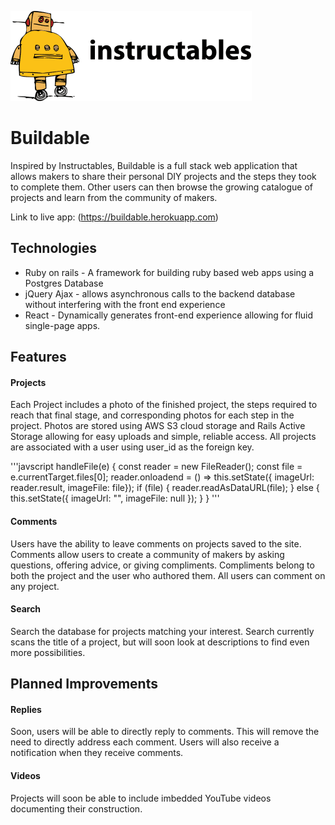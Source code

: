
![Buildable logo](https://github.com/ahl2e/Buildable/raw/master/app/assets/images/instructables-logo.png)

# Buildable

Inspired by Instructables, Buildable is a full stack web application that allows makers to share their personal DIY projects and the steps they took to complete them.  Other users can then browse the growing catalogue of projects and learn from the community of makers.

Link to live app: (https://buildable.herokuapp.com)

## Technologies

+ Ruby on rails - A framework for building ruby based web apps using a Postgres Database
+ jQuery Ajax - allows asynchronous calls to the backend database without interfering with the front end experience
+ React - Dynamically generates front-end experience allowing for fluid single-page apps.

## Features

#### Projects

Each Project includes a photo of the finished project, the steps required to reach that final stage, and corresponding photos for each step in the project.  Photos are stored using AWS S3 cloud storage and Rails Active Storage allowing for easy uploads and simple, reliable access.  All projects are associated with a user using user_id as the foreign key.

'''javscript
handleFile(e) {
  const reader = new FileReader();
  const file = e.currentTarget.files[0];
  reader.onloadend = () =>
    this.setState({ imageUrl: reader.result, imageFile: file});
  if (file) {
    reader.readAsDataURL(file);
  } else {
    this.setState({ imageUrl: "", imageFile: null });
  }
}
'''



#### Comments
Users have the ability to leave comments on projects saved to the site.  Comments allow users to create a community of makers by asking questions, offering advice, or giving compliments.  Compliments belong to both the project and the user who authored them.  All users can comment on any project.

#### Search
  Search the database for projects matching your interest.  Search currently scans the title of a project, but will soon look at descriptions to find even more possibilities.

## Planned Improvements

#### Replies

  Soon, users will be able to directly reply to comments.  This will remove the need to directly address each comment.  Users will also receive a notification when they receive comments.

#### Videos

  Projects will soon be able to include imbedded YouTube videos documenting their construction.
